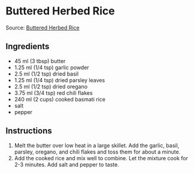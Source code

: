 # Buttered Herbed Rice #

Source: [Buttered Herbed Rice](https://www.archanaskitchen.com/buttered-herbed-rice-recipe)

## Ingredients ##
* 45 ml (3 tbsp) butter
* 1.25 ml (1/4 tsp) garlic powder
* 2.5 ml (1/2 tsp) dried basil
* 1.25 ml (1/4 tsp) dried parsley leaves
* 2.5 ml (1/2 tsp) dried oregano
* 3.75 ml (3/4 tsp) red chili flakes
* 240 ml (2 cups) cooked basmati rice
* salt
* pepper

## Instructions ##
1. Melt the butter over low heat in a large skillet. Add the garlic, basil, parsley, oregano, and chili flakes and toss them for about a minute.
1. Add the cooked rice and mix well to combine. Let the mixture cook for 2-3 minutes. Add salt and pepper to taste.
